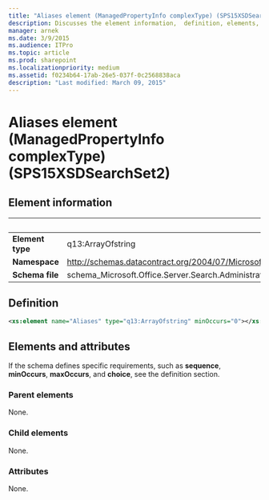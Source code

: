 ```yaml
---
title: "Aliases element (ManagedPropertyInfo complexType) (SPS15XSDSearchSet2)"
description: Discusses the element information,  definition, elements, and attributes of the aliases element (ManagedPropertyInfo complexType) (SPS15XSDSearchSet2).
manager: arnek
ms.date: 3/9/2015
ms.audience: ITPro
ms.topic: article
ms.prod: sharepoint
ms.localizationpriority: medium
ms.assetid: f0234b64-17ab-26e5-037f-0c2568838aca
description: "Last modified: March 09, 2015"
---
```


# Aliases element (ManagedPropertyInfo complexType) (SPS15XSDSearchSet2)

## Element information

|&nbsp;|&nbsp;|
|:-----|:-----|
|**Element type** <br/> |q13:ArrayOfstring  <br/> |
|**Namespace** <br/> |http://schemas.datacontract.org/2004/07/Microsoft.Office.Server.Search.Administration  <br/> |
|**Schema file** <br/> |schema_Microsoft.Office.Server.Search.Administration.xsd  <br/> |
   
## Definition

```XML
<xs:element name="Aliases" type="q13:ArrayOfstring" minOccurs="0"></xs:element>

```

## Elements and attributes

If the schema defines specific requirements, such as **sequence**, **minOccurs**, **maxOccurs**, and **choice**, see the definition section. 
  
### Parent elements

None.
  
### Child elements

None.
  
### Attributes

None.
  

